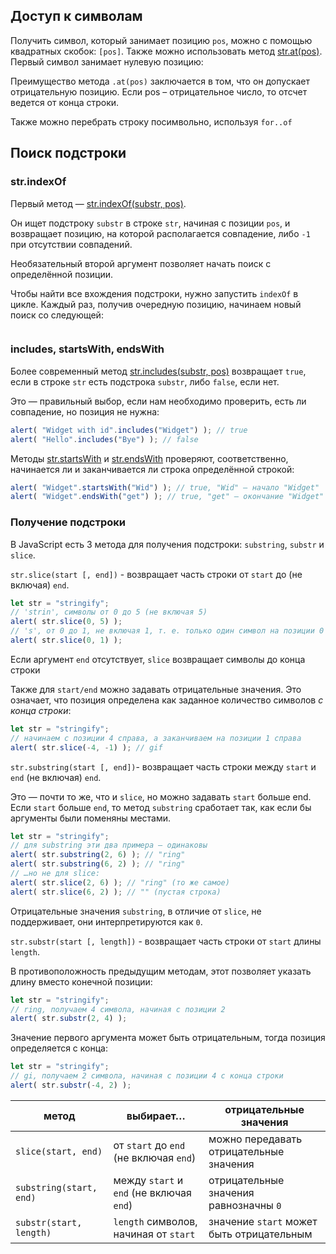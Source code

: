 ## Доступ к символам

<p>Получить символ, который занимает позицию <code>pos</code>, можно с помощью квадратных скобок: <code>[pos]</code>. Также можно использовать метод <a href="https://developer.mozilla.org/en-US/docs/Web/JavaScript/Reference/Global_Objects/String/at">str.at(pos)</a>. Первый символ занимает нулевую позицию:</p>
Преимущество метода <code>.at(pos)</code> заключается в том, что он допускает отрицательную позицию. Если pos – отрицательное число, то отсчет ведется от конца строки.

<p>Также можно перебрать строку посимвольно, используя <code>for..of</code></p>

## Поиск подстроки

### str.indexOf

<p>Первый метод — <a href="https://developer.mozilla.org/ru/docs/Web/JavaScript/Reference/Global_Objects/String/indexOf">str.indexOf(substr, pos)</a>.</p>

<p>Он ищет подстроку <code>substr</code> в строке <code>str</code>, начиная с позиции <code>pos</code>, и возвращает позицию, на которой располагается совпадение, либо <code>-1</code> при отсутствии совпадений.</p>
Необязательный второй аргумент позволяет начать поиск с определённой позиции.

Чтобы найти все вхождения подстроки, нужно запустить <code>indexOf</code> в цикле. Каждый раз, получив очередную позицию, начинаем новый поиск со следующей:
<img src="/assets/images/theory/js/string1.png" alt=""/>

<img src="/assets/images/theory/js/string2.png" alt=""/>

### includes, startsWith, endsWith

<p>Более современный метод <a href="https://developer.mozilla.org/ru/docs/Web/JavaScript/Reference/Global_Objects/String/includes">str.includes(substr, pos)</a> возвращает <code>true</code>, если в строке <code>str</code> есть подстрока <code>substr</code>, либо <code>false</code>, если нет.</p>

Это — правильный выбор, если нам необходимо проверить, есть ли совпадение, но позиция не нужна:

```js
alert( "Widget with id".includes("Widget") ); // true
alert( "Hello".includes("Bye") ); // false
```

<p>Методы <a href="https://developer.mozilla.org/ru/docs/Web/JavaScript/Reference/Global_Objects/String/startsWith">str.startsWith</a> и <a href="https://developer.mozilla.org/ru/docs/Web/JavaScript/Reference/Global_Objects/String/endsWith">str.endsWith</a> проверяют, соответственно, начинается ли и заканчивается ли строка определённой строкой:</p>

```js
alert( "Widget".startsWith("Wid") ); // true, "Wid" — начало "Widget"
alert( "Widget".endsWith("get") ); // true, "get" — окончание "Widget"
```

### Получение подстроки

<p>В JavaScript есть 3 метода для получения подстроки: <code>substring</code>, <code>substr</code> и <code>slice</code>.</p>

<code>str.slice(start [, end])</code> - возвращает часть строки от <code>start</code> до (не включая) <code>end</code>.

```js
let str = "stringify";
// 'strin', символы от 0 до 5 (не включая 5)
alert( str.slice(0, 5) );
// 's', от 0 до 1, не включая 1, т. е. только один символ на позиции 0
alert( str.slice(0, 1) );
```

<p>Если аргумент <code>end</code> отсутствует, <code>slice</code> возвращает символы до конца строки</p>

<p>Также для <code>start/end</code> можно задавать отрицательные значения. Это означает, что позиция определена как заданное количество символов <em>с конца строки</em>:</p>

```js
let str = "stringify";
// начинаем с позиции 4 справа, а заканчиваем на позиции 1 справа
alert( str.slice(-4, -1) ); // gif
```

<code>str.substring(start [, end])</code>- возвращает часть строки между <code>start</code> и <code>end</code> (не включая) <code>end</code>.

Это — почти то же, что и <code>slice</code>, но можно задавать <code>start</code> больше end.
Если <code>start</code> больше <code>end</code>, то метод <code>substring</code> сработает так, как если бы аргументы были поменяны местами.

```js
let str = "stringify";
// для substring эти два примера — одинаковы
alert( str.substring(2, 6) ); // "ring"
alert( str.substring(6, 2) ); // "ring"
// …но не для slice:
alert( str.slice(2, 6) ); // "ring" (то же самое)
alert( str.slice(6, 2) ); // "" (пустая строка)
```

<p>Отрицательные значения <code>substring</code>, в отличие от <code>slice</code>, не поддерживает, они интерпретируются как <code>0</code>.</p>

<code>str.substr(start [, length])</code> - возвращает часть строки от <code>start</code> длины <code>length</code>.

В противоположность предыдущим методам, этот позволяет указать длину вместо конечной позиции:

```js
let str = "stringify";
// ring, получаем 4 символа, начиная с позиции 2
alert( str.substr(2, 4) );
```

Значение первого аргумента может быть отрицательным, тогда позиция определяется с конца:

```js
let str = "stringify";
// gi, получаем 2 символа, начиная с позиции 4 с конца строки
alert( str.substr(-4, 2) );
```

<table>
<thead>
<tr>
<th>метод</th>
<th>выбирает…</th>
<th>отрицательные значения</th>
</tr>
</thead>
<tbody>
<tr>
<td><code>slice(start, end)</code></td>
<td>от <code>start</code> до <code>end</code> (не включая <code>end</code>)</td>
<td>можно передавать отрицательные значения</td>
</tr>
<tr>
<td><code>substring(start, end)</code></td>
<td>между <code>start</code> и <code>end</code> (не включая <code>end</code>)</td>
<td>отрицательные значения равнозначны <code>0</code></td>
</tr>
<tr>
<td><code>substr(start, length)</code></td>
<td><code>length</code> символов, начиная от <code>start</code></td>
<td>значение <code>start</code> может быть отрицательным</td>
</tr>
</tbody>
</table>